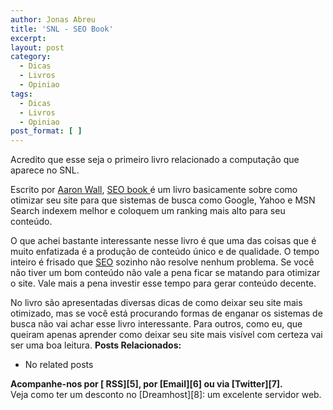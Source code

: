 ```yaml
---
author: Jonas Abreu
title: 'SNL - SEO Book'
excerpt:
layout: post
category:
  - Dicas
  - Livros
  - Opiniao
tags:
  - Dicas
  - Livros
  - Opiniao
post_format: [ ]
---
```

Acredito que esse seja o primeiro livro relacionado a computação que aparece no SNL.

Escrito por [Aaron Wall][1], [SEO book ][2] é um livro basicamente sobre como otimizar seu site para que sistemas de busca como Google, Yahoo e MSN Search indexem melhor e coloquem um ranking mais alto para seu conteúdo.

O que achei bastante interessante nesse livro é que uma das coisas que é muito enfatizada é a produção de conteúdo único e de qualidade. O tempo inteiro é frisado que [SEO][3] sozinho não resolve nenhum problema. Se você não tiver um bom conteúdo não vale a pena ficar se matando para otimizar o site. Vale mais a pena investir esse tempo para gerar conteúdo decente.

No livro são apresentadas diversas dicas de como deixar seu site mais otimizado, mas se você está procurando formas de enganar os sistemas de busca não vai achar esse livro interessante. Para outros, como eu, que queiram apenas aprender como deixar seu site mais visível com certeza vai ser uma boa leitura. 
**Posts Relacionados:** 
*   No related posts









**Acompanhe-nos por [ RSS][5], por [Email][6] ou via [Twitter][7].**  
Veja como ter um desconto no [Dreamhost][8]: um excelente servidor web.

 [1]: http://en.wikipedia.org/wiki/Aaron_Wall
 [2]: http://www.seobook.com/
 [3]: http://en.wikipedia.org/wiki/Search_engine_optimization
 [4]: https://twitter.com/share




